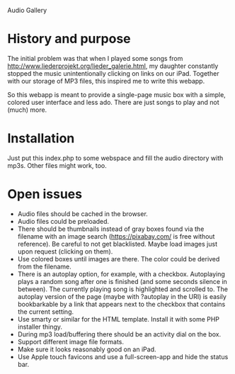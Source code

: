 Audio Gallery

# History and purpose
The initial problem was that when I played some songs from http://www.liederprojekt.org/lieder_galerie.html, my daughter constantly stopped the music unintentionally clicking on links on our iPad. Together with our storage of MP3 files, this inspired me to write this webapp.

So this webapp is meant to provide a single-page music box with a simple, colored user interface and less ado. There are just songs to play and not (much) more.

# Installation
Just put this index.php to some webspace and fill the audio directory with mp3s. Other files might work, too.

# Open issues
* Audio files should be cached in the browser.
* Audio files could be preloaded.
* There should be thumbnails instead of gray boxes found via the filename with an image search (https://pixabay.com/ is free without reference). Be careful to not get blacklisted. Maybe load images just upon request (clicking on them).
* Use colored boxes until images are there. The color could be derived from the filename.
* There is an autoplay option, for example, with a checkbox. Autoplaying plays a random song after one is finished (and some seconds silence in between). The currently playing song is highlighted and scrolled to. The autoplay version of the page (maybe with ?autoplay in the URI) is easily bookbarkable by a link that appears next to the checkbox that contains the current setting.
* Use smarty or similar for the HTML template. Install it with some PHP installer thingy.
* During mp3 load/buffering there should be an activity dial on the box.
* Support different image file formats.
* Make sure it looks reasonably good on an iPad.
* Use Apple touch favicons and use a full-screen-app and hide the status bar.

